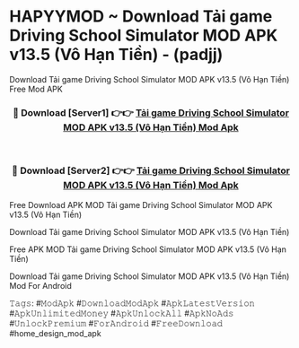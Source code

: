 # HAPYYMOD ~ Download Tải game Driving School Simulator MOD APK v13.5 (Vô Hạn Tiền) - (padjj)
Download Tải game Driving School Simulator MOD APK v13.5 (Vô Hạn Tiền) Free Mod APK

<div align="center">
<h3>🔴 Download [Server1] 👉👉 <a href="https://apk-comot.site?title=Tải_game_Driving_School_Simulator_MOD_APK_v13.5_(Vô_Hạn_Tiền)">Tải game Driving School Simulator MOD APK v13.5 (Vô Hạn Tiền) Mod Apk</a></h3><br>

<h3>🔴 Download [Server2] 👉👉 <a href="https://apk-comot.site?title=Tải_game_Driving_School_Simulator_MOD_APK_v13.5_(Vô_Hạn_Tiền)">Tải game Driving School Simulator MOD APK v13.5 (Vô Hạn Tiền) Mod Apk</a></h3>
</div>


Free Download APK MOD Tải game Driving School Simulator MOD APK v13.5 (Vô Hạn Tiền)

Download Tải game Driving School Simulator MOD APK v13.5 (Vô Hạn Tiền) 

Free APK MOD Tải game Driving School Simulator MOD APK v13.5 (Vô Hạn Tiền) 

Download Tải game Driving School Simulator MOD APK v13.5 (Vô Hạn Tiền) Mod For Android

𝚃𝚊𝚐𝚜: #𝙼𝚘𝚍𝙰𝚙𝚔 #𝙳𝚘𝚠𝚗𝚕𝚘𝚊𝚍𝙼𝚘𝚍𝙰𝚙𝚔 #𝙰𝚙𝚔𝙻𝚊𝚝𝚎𝚜𝚝𝚅𝚎𝚛𝚜𝚒𝚘𝚗 #𝙰𝚙𝚔𝚄𝚗𝚕𝚒𝚖𝚒𝚝𝚎𝚍𝙼𝚘𝚗𝚎𝚢 #𝙰𝚙𝚔𝚄𝚗𝚕𝚘𝚌𝚔𝙰𝚕𝚕 #𝙰𝚙𝚔𝙽𝚘𝙰𝚍𝚜 #𝚄𝚗𝚕𝚘𝚌𝚔𝙿𝚛𝚎𝚖𝚒𝚞𝚖 #𝙵𝚘𝚛𝙰𝚗𝚍𝚛𝚘𝚒𝚍 #𝙵𝚛𝚎𝚎𝙳𝚘𝚠𝚗𝚕𝚘𝚊𝚍 #home_design_mod_apk